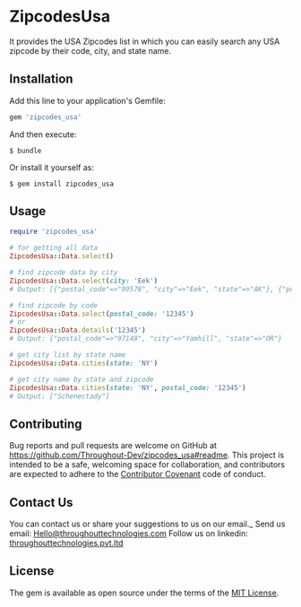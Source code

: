# ZipcodesUsa

It provides the USA Zipcodes list in which you can easily search any USA zipcode by their code, city, and state name.

## Installation

Add this line to your application's Gemfile:

```ruby
gem 'zipcodes_usa'
```

And then execute:

    $ bundle

Or install it yourself as:

    $ gem install zipcodes_usa

## Usage
```ruby
require 'zipcodes_usa'

# for getting all data
ZipcodesUsa::Data.select()

# find zipcode data by city
ZipcodesUsa::Data.select(city: 'Eek')
# Output: [{"postal_code"=>"99578", "city"=>"Eek", "state"=>"AK"}, {"postal_code"=>"99578", "city"=>"Eek", "state"=>"AK"}]

# find zipcode by code
ZipcodesUsa::Data.select(postal_code: '12345')
# or
ZipcodesUsa::Data.details('12345')
# Output: {"postal_code"=>"97148", "city"=>"Yamhill", "state"=>"OR"} 

# get city list by state name
ZipcodesUsa::Data.cities(state: 'NY')

# get city name by state and zipcode
ZipcodesUsa::Data.cities(state: 'NY', postal_code: '12345')
# Output: ["Schenectady"]
```

## Contributing

Bug reports and pull requests are welcome on GitHub at https://github.com/Throughout-Dev/zipcodes_usa#readme. This project is intended to be a safe, welcoming space for collaboration, and contributors are expected to adhere to the [Contributor Covenant](http://contributor-covenant.org) code of conduct.

## Contact Us
You can contact us or share your suggestions to us on our email._
Send us email: [Hello@throughouttechnologies.com](Hello@throughouttechnologies.com)
Follow us on linkedin: [throughouttechnologies.pvt.ltd](https://www.linkedin.com/company/throughouttechnologiespvt.ltd./?viewAsMember=true)

## License

The gem is available as open source under the terms of the [MIT License](https://opensource.org/licenses/MIT).
